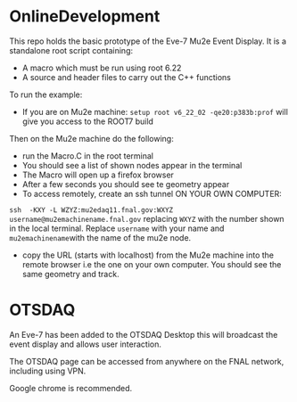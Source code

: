 # OnlineDevelopment

This repo holds the basic prototype of the Eve-7 Mu2e Event Display. It is a standalone root script containing:

* A macro which must be run using root 6.22
* A source and header files to carry out the C++  functions

To run the example:

* If you are on Mu2e machine: ```setup root v6_22_02 -qe20:p383b:prof``` will give you access to the ROOT7 build

Then on the Mu2e machine do the following:

* run the Macro.C in the root terminal
* You should see a list of shown nodes appear in the terminal
* The Macro will open up a firefox browser
* After a few seconds you should see te geometry appear
* To access remotely, create an ssh tunnel ON YOUR OWN COMPUTER:

```ssh  -KXY -L WZYZ:mu2edaq11.fnal.gov:WXYZ username@mu2emachinename.fnal.gov``` replacing ```WXYZ``` with the number shown in the local terminal. Replace ```username``` with your name and ```mu2emachinename```with the name of the mu2e node.

* copy the URL (starts with localhost) from the Mu2e machine into the remote browser i.e the one on your own computer. You should see the same geometry and track.

# OTSDAQ

An Eve-7 has been added to the OTSDAQ Desktop this will broadcast the event display and allows user interaction.

The OTSDAQ page can be accessed from anywhere on the FNAL network, including using VPN.

Google chrome is recommended.
